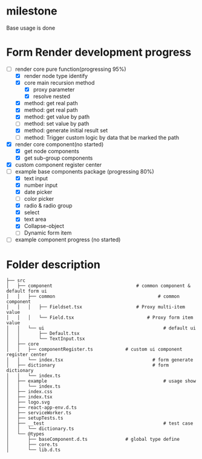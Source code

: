 <!-- @format -->

# milestone

Base usage is done

# Form Render development progress

- [ ] render core pure function(progressing 95%)
  - [x] render node type identify
  - [x] core main recursion method
    - [x] proxy parameter
    - [x] resolve nested
  - [x] method: get real path
  - [x] method: get real path
  - [x] method: get value by path
  - [ ] method: set value by path
  - [x] method: generate initial result set
  - [ ] method: Trigger custom logic by data that be marked the path
- [x] render core component(no started)
  - [x] get node components
  - [x] get sub-group components
- [x] custom component register center
- [ ] example base components package (progressing 80%)
  - [x] text input
  - [x] number input
  - [x] date picker
  - [ ] color picker
  - [x] radio & radio group
  - [x] select
  - [x] text area
  - [x] Collapse-object
  - [ ] Dynamic form item
- [ ] example component progress (no started)

# Folder description

```shell
├── src
│   ├── component            					# common component & default form ui
│   │   ├── common										# common component
│   │   │   ├── Fieldset.tsx					# Proxy multi-item value
│   │   │   └── Field.tsx							# Proxy form item value
│   │   └── ui											  # default ui
│   │       ├── Default.tsx
│   │       └── TextInput.tsx
│   ├── core
│   │   ├── componentRegister.ts			# custom ui component register center
│   │   └── index.tsx								  # form generate
│   ├── dictionary									  # form dictionary
│   │   └── index.ts
│   ├── example											  # usage show
│   │   └── index.ts
│   ├── index.css
│   ├── index.tsx
│   ├── logo.svg
│   ├── react-app-env.d.ts
│   ├── serviceWorker.ts
│   ├── setupTests.ts
│   ├── __test											  # test case
│   │   └── dictionary.ts
│   └── @types
│       ├── baseComponent.d.ts				# global type define
│       ├── core.ts
│       └── lib.d.ts
```
